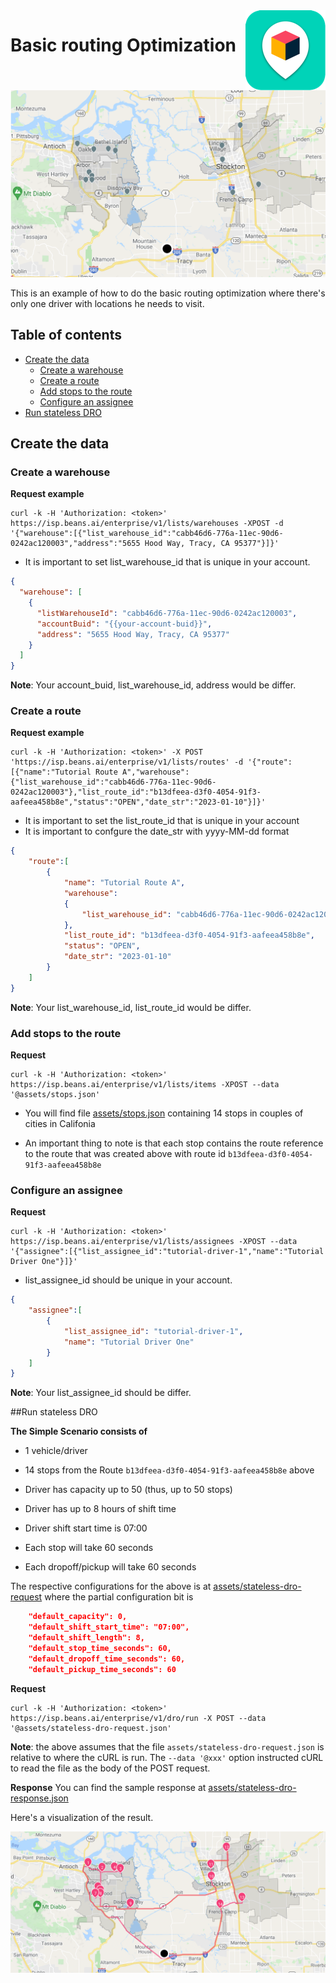 <img src="../assets/images/beans-128x128.png" align="right" />

# Basic routing Optimization

![stops-on-map](assets/images/stops-on-map.png)

This is an example of how to do the basic routing optimization where there's only one driver with locations he needs to visit.



## Table of contents

- [Create the data](#create-the-data)
  - [Create a warehouse](#configure-a-warehouse)
  - [Create a route](#create-a-route)
  - [Add stops to the route](#add-stops-to-the-route)
  - [Configure an assignee](#configure-an-assignee)
- [Run stateless DRO](#run-stateless-dro)

## Create the data
### Create a warehouse

**Request example**

```
curl -k -H 'Authorization: <token>' https://isp.beans.ai/enterprise/v1/lists/warehouses -XPOST -d '{"warehouse":[{"list_warehouse_id":"cabb46d6-776a-11ec-90d6-0242ac120003","address":"5655 Hood Way, Tracy, CA 95377"}]}'
```

- It is important to set list_warehouse_id that is unique in your account.

```json
{
  "warehouse": [
    {
      "listWarehouseId": "cabb46d6-776a-11ec-90d6-0242ac120003",
      "accountBuid": "{{your-account-buid}}",
      "address": "5655 Hood Way, Tracy, CA 95377"
    }
  ]
}
```

**Note**: Your account_buid, list_warehouse_id, address would be differ.

### Create a route

**Request example**

```
curl -k -H 'Authorization: <token>' -X POST 'https://isp.beans.ai/enterprise/v1/lists/routes' -d '{"route":[{"name":"Tutorial Route A","warehouse":{"list_warehouse_id":"cabb46d6-776a-11ec-90d6-0242ac120003"},"list_route_id":"b13dfeea-d3f0-4054-91f3-aafeea458b8e","status":"OPEN","date_str":"2023-01-10"}]}'
```

- It is important to set the list_route_id that is unique in your account
- It is important to confgure the date_str with yyyy-MM-dd format

```json
{
    "route":[
        {
            "name": "Tutorial Route A",
            "warehouse":
            {
                "list_warehouse_id": "cabb46d6-776a-11ec-90d6-0242ac120003"
            },
            "list_route_id": "b13dfeea-d3f0-4054-91f3-aafeea458b8e",
            "status": "OPEN",
            "date_str": "2023-01-10"
        }
    ]
}
```

**Note**: Your list_warehouse_id, list_route_id would be differ.

### Add stops to the route

**Request**

```
curl -k -H 'Authorization: <token>' https://isp.beans.ai/enterprise/v1/lists/items -XPOST --data '@assets/stops.json'
```

- You will find file [assets/stops.json](assets/stops.json) containing 14 stops in couples of cities in Califonia

- An important thing to note is that each stop contains the route reference to the route that was created above with route id `b13dfeea-d3f0-4054-91f3-aafeea458b8e`

### Configure an assignee

**Request**

```
curl -k -H 'Authorization: <token>' https://isp.beans.ai/enterprise/v1/lists/assignees -XPOST --data '{"assignee":[{"list_assignee_id":"tutorial-driver-1","name":"Tutorial Driver One"}]}'
```

- list_assignee_id should be unique in your account.

```json
{
    "assignee":[
        {
            "list_assignee_id": "tutorial-driver-1",
            "name": "Tutorial Driver One"
        }
    ]
}
```

**Note**: Your list_assignee_id should be differ.

##Run stateless DRO

**The Simple Scenario consists of**

- 1 vehicle/driver

- 14 stops from the Route `b13dfeea-d3f0-4054-91f3-aafeea458b8e` above
- Driver has capacity up to 50 (thus, up to 50 stops)
- Driver has up to 8 hours of shift time
- Driver shift start time is 07:00
- Each stop will take 60 seconds
- Each dropoff/pickup will take 60 seconds

The respective configurations for the above is at [assets/stateless-dro-request](assets/stateless-dro-request.json)  where the partial configuration bit is

```json
    "default_capacity": 0,
    "default_shift_start_time": "07:00",
    "default_shift_length": 8,
    "default_stop_time_seconds": 60,
    "default_dropoff_time_seconds": 60,
    "default_pickup_time_seconds": 60
```

**Request**

```
curl -k -H 'Authorization: <token>' https://isp.beans.ai/enterprise/v1/dro/run -X POST --data '@assets/stateless-dro-request.json'
```

**Note**: the above assumes that the file `assets/stateless-dro-request.json` is relative to where the cURL is run. The `--data '@xxx'` option instructed cURL to read the file as the body of the POST request.

**Response**
You can find the sample response at [assets/stateless-dro-response.json](assets/stateless-dro-response.json)


Here's a visualization of the result.

![Optimized Route](assets/images/optimized-route.png)

